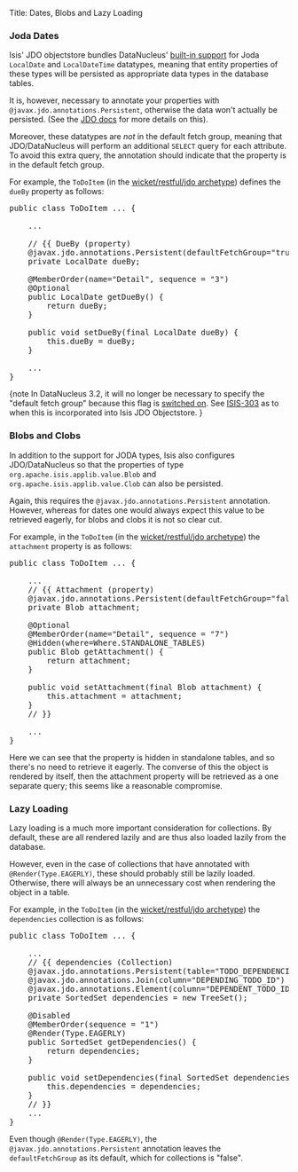 Title: Dates, Blobs and Lazy Loading

### Joda Dates

Isis' JDO objectstore bundles DataNucleus' [built-in support](http://www.datanucleus.org/plugins/store.types.jodatime.html) for Joda `LocalDate` and `LocalDateTime` datatypes, meaning that entity properties of these types will be persisted as appropriate data types in the database tables.

It is, however, necessary to annotate your properties with `@javax.jdo.annotations.Persistent`, otherwise the data won't actually be persisted.  (See the [JDO docs](http://db.apache.org/jdo/field_types.html) for more details on this).

Moreover, these datatypes are *not* in the default fetch group, meaning that JDO/DataNucleus will perform an additional `SELECT` query for each attribute.  To avoid this extra query, the annotation should indicate that the property is in the default fetch group.

For example, the `ToDoItem` (in the [wicket/restful/jdo archetype](../../../getting-started/quickstart-archetype.html)) defines the `dueBy` property as follows:

<pre>
public class ToDoItem ... {

    ...

    // {{ DueBy (property)
    @javax.jdo.annotations.Persistent(defaultFetchGroup="true")
    private LocalDate dueBy;

    @MemberOrder(name="Detail", sequence = "3")
    @Optional
    public LocalDate getDueBy() {
        return dueBy;
    }

    public void setDueBy(final LocalDate dueBy) {
        this.dueBy = dueBy;
    }

    ...
}
</pre>

{note
In DataNucleus 3.2, it will no longer be necessary to specify the "default fetch group" because this flag is [switched on](http://datanucleus.svn.sourceforge.net/viewvc/datanucleus/platform/store.types.jodatime/trunk/plugin.xml?revision=16602&content-type=text%2Fplain).  See [ISIS-303](https://issues.apache.org/jira/browse/ISIS-303) as to when this is incorporated into Isis JDO Objectstore.
}

### Blobs and Clobs

In addition to the support for JODA types, Isis also configures JDO/DataNucleus so that the properties of type `org.apache.isis.applib.value.Blob` and `org.apache.isis.applib.value.Clob` can also be persisted.

Again, this requires the `@javax.jdo.annotations.Persistent` annotation.  However, whereas for dates one would always expect this value to be retrieved eagerly, for blobs and clobs it is not so clear cut.

For example, in the `ToDoItem` (in the [wicket/restful/jdo archetype](../../../getting-started/quickstart-archetype.html)) the `attachment` property is as follows:

<pre>
public class ToDoItem ... {

    ...
    // {{ Attachment (property)
    @javax.jdo.annotations.Persistent(defaultFetchGroup="false")
    private Blob attachment;

    @Optional
    @MemberOrder(name="Detail", sequence = "7")
    @Hidden(where=Where.STANDALONE_TABLES)
    public Blob getAttachment() {
        return attachment;
    }

    public void setAttachment(final Blob attachment) {
        this.attachment = attachment;
    }
    // }}

    ...
}
</pre>

Here we can see that the property is hidden in standalone tables, and so there's no need to retrieve it eagerly.  The converse of this the object is rendered by itself, then the attachment property will be retrieved as a one separate query; this seems like a reasonable compromise.

### Lazy Loading

Lazy loading is a much more important consideration for collections.  By default, these are all rendered lazily and are thus also loaded lazily from the database.

However, even in the case of collections that have annotated with `@Render(Type.EAGERLY)`, these should probably still be lazily loaded.  Otherwise, there will always be an unnecessary cost when rendering the object in a table.

For example, in the `ToDoItem` (in the [wicket/restful/jdo archetype](../../../getting-started/quickstart-archetype.html)) the `dependencies` collection is as follows:

<pre>
public class ToDoItem ... {

    ...
    // {{ dependencies (Collection)
    @javax.jdo.annotations.Persistent(table="TODO_DEPENDENCIES")
    @javax.jdo.annotations.Join(column="DEPENDING_TODO_ID")
    @javax.jdo.annotations.Element(column="DEPENDENT_TODO_ID")
    private SortedSet<ToDoItem> dependencies = new TreeSet<ToDoItem>();

    @Disabled
    @MemberOrder(sequence = "1")
    @Render(Type.EAGERLY)
    public SortedSet<ToDoItem> getDependencies() {
        return dependencies;
    }

    public void setDependencies(final SortedSet<ToDoItem> dependencies) {
        this.dependencies = dependencies;
    }
    // }}
    ...
}
</pre>

Even though `@Render(Type.EAGERLY)`, the `@javax.jdo.annotations.Persistent` annotation leaves the `defaultFetchGroup` as its default, which for collections is "false".
